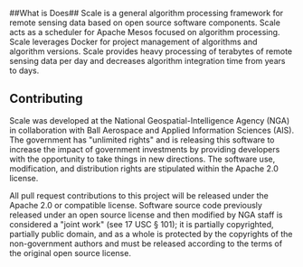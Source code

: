 ##What is Does##
Scale is a general algorithm processing framework for remote sensing data based on open source software components.  Scale acts as a scheduler for Apache Mesos focused on algorithm processing.  Scale leverages Docker for project management of algorithms and algorithm versions.  Scale provides heavy processing of terabytes of remote sensing data per day and decreases algorithm integration time from years to days.  

## Contributing
Scale was developed at the National Geospatial-Intelligence Agency (NGA) in collaboration with Ball Aerospace and Applied Information Sciences (AIS). The government has "unlimited rights" and is releasing this software to increase the impact of government investments by providing developers with the opportunity to take things in new directions. The software use, modification, and distribution rights are stipulated within the Apache 2.0 license.

All pull request contributions to this project will be released under the Apache 2.0 or compatible license. Software source code previously released under an open source license and then modified by NGA staff is considered a "joint work" (see 17 USC § 101); it is partially copyrighted, partially public domain, and as a whole is protected by the copyrights of the non-government authors and must be released according to the terms of the original open source license.
